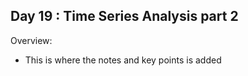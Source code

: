 ## Day 19 : Time Series Analysis part 2

Overview: 
- This is where the notes and key points is added